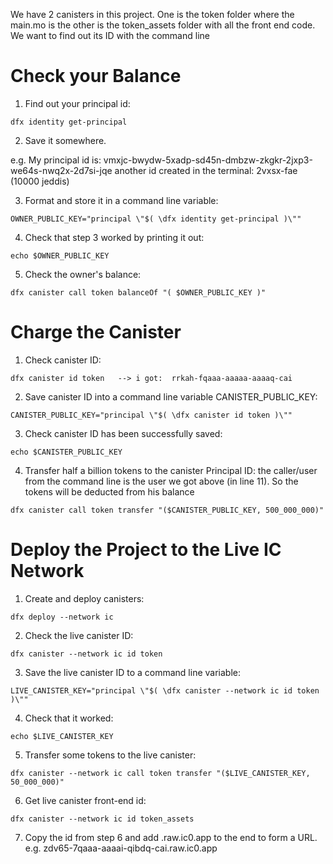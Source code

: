 

We have 2 canisters in this project. One is the token folder where the main.mo is 
the other is the token_assets folder with all the front end code. We want to find out its ID with the command line









# Check your Balance

1. Find out your principal id:

```
dfx identity get-principal
```

2. Save it somewhere.

e.g. My principal id is: vmxjc-bwydw-5xadp-sd45n-dmbzw-zkgkr-2jxp3-we64s-nwq2x-2d7si-jqe
another id created in the terminal: 2vxsx-fae  (10000 jeddis)

3. Format and store it in a command line variable:
```
OWNER_PUBLIC_KEY="principal \"$( \dfx identity get-principal )\""
```

4. Check that step 3 worked by printing it out:
```
echo $OWNER_PUBLIC_KEY
```

5. Check the owner's balance:
```
dfx canister call token balanceOf "( $OWNER_PUBLIC_KEY )"
```

# Charge the Canister


1. Check canister ID:
```
dfx canister id token   --> i got:  rrkah-fqaaa-aaaaa-aaaaq-cai
```

2. Save canister ID into a command line variable CANISTER_PUBLIC_KEY:
```
CANISTER_PUBLIC_KEY="principal \"$( \dfx canister id token )\""
```

3. Check canister ID has been successfully saved:
```
echo $CANISTER_PUBLIC_KEY
```

4. Transfer half a billion tokens to the canister Principal ID:
the caller/user from the command line is the user we got above (in line 11). So the tokens will be deducted from his balance
```
dfx canister call token transfer "($CANISTER_PUBLIC_KEY, 500_000_000)"
```

# Deploy the Project to the Live IC Network

1. Create and deploy canisters:

```
dfx deploy --network ic
```

2. Check the live canister ID:
```
dfx canister --network ic id token
```

3. Save the live canister ID to a command line variable:
```
LIVE_CANISTER_KEY="principal \"$( \dfx canister --network ic id token )\""
```

4. Check that it worked:
```
echo $LIVE_CANISTER_KEY
```

5. Transfer some tokens to the live canister:
```
dfx canister --network ic call token transfer "($LIVE_CANISTER_KEY, 50_000_000)"
```

6. Get live canister front-end id:
```
dfx canister --network ic id token_assets
```
7. Copy the id from step 6 and add .raw.ic0.app to the end to form a URL.
e.g. zdv65-7qaaa-aaaai-qibdq-cai.raw.ic0.app